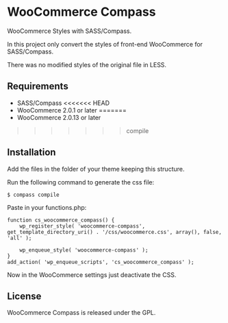 WooCommerce Compass
===================

WooCommerce Styles with SASS/Compass.

In this project only convert the styles of front-end WooCommerce for SASS/Compass.

There was no modified styles of the original file in LESS.

## Requirements ##

* SASS/Compass
<<<<<<< HEAD
* WooCommerce 2.0.1 or later
=======
* WooCommerce 2.0.13 or later
>>>>>>> compile

## Installation ##

Add the files in the folder of your theme keeping this structure.

Run the following command to generate the css file:

    $ compass compile

Paste in your functions.php:

    function cs_woocommerce_compass() {
        wp_register_style( 'woocommerce-compass', get_template_directory_uri() . '/css/woocommerce.css', array(), false, 'all' );

        wp_enqueue_style( 'woocommerce-compass' );
    }
    add_action( 'wp_enqueue_scripts', 'cs_woocommerce_compass' );

Now in the WooCommerce settings just deactivate the CSS.

## License ##

WooCommerce Compass is released under the GPL.

